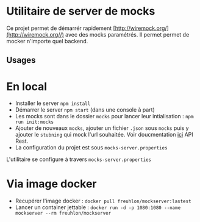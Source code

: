 # Utilitaire de server de mocks

Ce projet permet de démarrér rapidement [http://wiremock.org/](http://wiremock.org//) avec des mocks paramétrés.
Il permet permet de mocker n'importe quel backend.

## Usages

# En local
* Installer le server `npm install`
* Démarrer le server `npm start` (dans une console à part)
* Les mocks sont dans le dossier `mocks` pour lancer leur intialisation : `npm run init:mocks`
* Ajouter de nouveaux `mocks`, ajouter un fichier `.json` sous `mocks` puis y ajouter le `stubning` qui mock l'url souhaitée. Voir doucmentation [ici](http://wiremock.org/docs/stubbing/) API Rest. 
* La configuration du projet est sous `mocks-server.properties`

L'utilitaire se configure à travers `mocks-server.properties`

# Via image docker

* Recupérer l'image docker : `docker pull freuhlon/mockserver:lastest`
* Lancer un container jettable : `docker run -d -p 1080:1080 --name mockserver --rm freuhlon/mockserver
`
